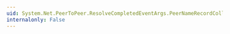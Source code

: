 ```yaml
---
uid: System.Net.PeerToPeer.ResolveCompletedEventArgs.PeerNameRecordCollection
internalonly: False
---
```

